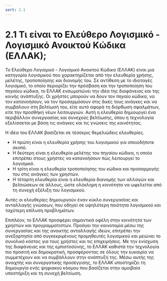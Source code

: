 ```yaml
---
sort: 2.1
---
```


# 2.1 Τι είναι το Ελεύθερο Λογισμικό - Λογισμικό Ανοικτού Κώδικα (ΕΛΛΑΚ);

Το Ελεύθερο Λογισμικό - Λογισμικό Ανοικτού Κώδικα (ΕΛΛΑΚ) είναι μια κατηγορία λογισμικού που χαρακτηρίζεται από την ελευθερία χρήσης, μελέτης, τροποποίησης και διανομής του. Σε αντίθεση με το ιδιοταγές λογισμικό, το οποίο περιορίζει την πρόσβαση και την τροποποίηση του πηγαίου κώδικα, το ΕΛΛΑΚ ενσωματώνει την ιδέα της διαφάνειας και της κοινής ανάπτυξης. Οι χρήστες μπορούν να δουν τον πηγαίο κώδικα, να τον κατανοήσουν, να τον προσαρμόσουν στις δικές τους ανάγκες και να συμβάλουν στη βελτίωσή του, είτε αυτό αφορά τη διόρθωση σφαλμάτων, είτε την προσθήκη νέων λειτουργιών. Αυτή η ελευθερία δημιουργεί ένα περιβάλλον συνεργασίας και συνεχούς βελτίωσης, όπου η τεχνολογία εξελίσσεται με βάση τις ανάγκες και τις γνώσεις της κοινότητας.

Η ιδέα του ΕΛΛΑΚ βασίζεται σε τέσσερις θεμελιώδεις ελευθερίες. 

* Η πρώτη είναι η ελευθερία χρήσης του λογισμικού για οποιοδήποτε σκοπό.  
* Η δεύτερη είναι η ελευθερία μελέτης του πηγαίου κώδικα, η οποία επιτρέπει στους χρήστες να κατανοήσουν πώς λειτουργεί το λογισμικό.   
* Η τρίτη είναι η ελευθερία τροποποίησης του κώδικα και προσαρμογής του στις ανάγκες των χρηστών.   
* Η τέταρτη ελευθερία είναι η ελευθερία διανομής των αλλαγών και βελτιώσεων σε άλλους, ώστε ολόκληρη η κοινότητα να ωφελείται από τη συνεχή εξέλιξη του λογισμικού.  

Αυτές οι ελευθερίες δημιουργούν έναν κύκλο συνεργασίας και ανταλλαγής γνώσεων, που οδηγεί σε υψηλότερη ποιότητα λογισμικού και ταχύτερη επίλυση προβλημάτων.

Επιπλέον, το ΕΛΛΑΚ προσφέρει σημαντικά οφέλη στην κοινότητα των χρηστών και προγραμματιστών. Προάγει την καινοτομία μέσω της συνεργασίας και της ανοικτής ανταλλαγής ιδεών, επιτρέπει την ανεξαρτησία από συγκεκριμένους προμηθευτές λογισμικού και μειώνει το συνολικό κόστος για τους χρήστες και τις επιχειρήσεις. Με την ενίσχυση της διαφάνειας και της εμπιστοσύνης, το ΕΛΛΑΚ καθιστά την τεχνολογία πιο προσιτή και δημοκρατική, προσφέροντας σε όλους την ευκαιρία να συμμετέχουν και να συμβάλλουν στην ανάπτυξή της. Μέσω αυτής της ανοιχτής και συνεργατικής προσέγγισης, το ΕΛΛΑΚ υποστηρίζει τη δημιουργία ενός ψηφιακού κόσμου που βασίζεται στην αμοιβαία υποστήριξη και τη συνεχή βελτίωση.



